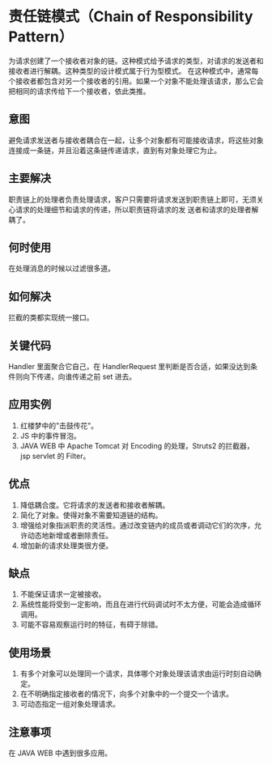 # 责任链模式（Chain of Responsibility Pattern）

为请求创建了一个接收者对象的链。这种模式给予请求的类型，对请求的发送者和接收者进行解耦。这种类型的设计模式属于行为型模式。
在这种模式中，通常每个接收者都包含对另一个接收者的引用。如果一个对象不能处理该请求，那么它会把相同的请求传给下一个接收者，依此类推。

## 意图

避免请求发送者与接收者耦合在一起，让多个对象都有可能接收请求，将这些对象连接成一条链，并且沿着这条链传递请求，直到有对象处理它为止。

## 主要解决
职责链上的处理者负责处理请求，客户只需要将请求发送到职责链上即可，无须关心请求的处理细节和请求的传递，所以职责链将请求的发
送者和请求的处理者解耦了。

## 何时使用
在处理消息的时候以过滤很多道。

## 如何解决
拦截的类都实现统一接口。

## 关键代码
Handler 里面聚合它自己，在 HandlerRequest 里判断是否合适，如果没达到条件则向下传递，向谁传递之前 set 进去。

## 应用实例
1) 红楼梦中的"击鼓传花"。 
2) JS 中的事件冒泡。 
3) JAVA WEB 中 Apache Tomcat 对 Encoding 的处理，Struts2 的拦截器，jsp servlet 的 Filter。

## 优点
1) 降低耦合度。它将请求的发送者和接收者解耦。 
2) 简化了对象。使得对象不需要知道链的结构。
3) 增强给对象指派职责的灵活性。通过改变链内的成员或者调动它们的次序，允许动态地新增或者删除责任。 
4) 增加新的请求处理类很方便。

## 缺点 
1) 不能保证请求一定被接收。 
2) 系统性能将受到一定影响，而且在进行代码调试时不太方便，可能会造成循环调用。 
3) 可能不容易观察运行时的特征，有碍于除错。

## 使用场景 
1) 有多个对象可以处理同一个请求，具体哪个对象处理该请求由运行时刻自动确定。 
2) 在不明确指定接收者的情况下，向多个对象中的一个提交一个请求。 
3) 可动态指定一组对象处理请求。

## 注意事项
在 JAVA WEB 中遇到很多应用。